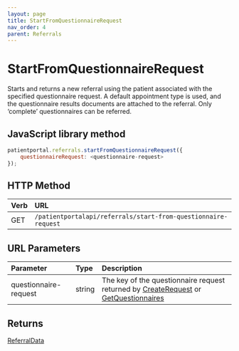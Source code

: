 ```yaml
---
layout: page
title: StartFromQuestionnaireRequest
nav_order: 4
parent: Referrals
---
```


# StartFromQuestionnaireRequest

Starts and returns a new referral using the patient associated with the specified questionnaire request. A default appointment type is used, and the questionnaire results documents are attached to the referral. Only ‘complete’ questionnaires can be referred.

## JavaScript library method

```javascript
patientportal.referrals.startFromQuestionnaireRequest({
    questionnaireRequest: <questionnaire-request>
});
```

## HTTP Method

| Verb | URL                                               |
|:-----|:--------------------------------------------------|
| GET | `/patientportalapi/referrals/start-from-questionnaire-request` |

## URL Parameters

| Parameter | Type   | Description                                                 |
|:----------|:-------|:------------------------------------------------------------|
| questionnaire-request | string | The key of the questionnaire request returned by [CreateRequest](#_CreateRequest) or [GetQuestionnaires](#_GetQuestionnaires) |

## Returns

[ReferralData](../objects-and-data-types/referraldata)
